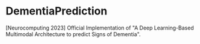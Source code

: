 # DementiaPrediction
[Neurocomputing 2023] Official Implementation of "A Deep Learning-Based Multimodal Architecture to predict Signs of Dementia".
